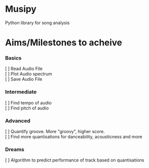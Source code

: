 # Musipy
Python library for song analysis

# Aims/Milestones to acheive

### Basics
[ ] Read Audio File<br>
[ ] Plot Audio spectrum<br>
[ ] Save Audio File<br>

### Intermediate
[ ] Find tempo of audio<br>
[ ] Find pitch of audio<br>

### Advanced
[ ] Quantify groove. More "groovy", higher score.<br>
[ ] Find more quantisations for danceability, acousticness and more<br>

### Dreams
[ ] Algorithm to predict performance of track based on quantisations<br>